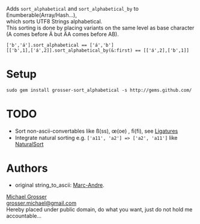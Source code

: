 Adds `sort_alphabetical` and `sort_alphabetical_by` to Enumberable(Array/Hash...),  
which sorts UTF8 Strings alphabetical.  
This sorting is done by placing variants on the same level as base character (A comes before Ä but ÄA comes before AB).

    ['b','á'].sort_alphabetical == ['á','b']
    [['b',1],['á',2]].sort_alphabetical_by(&:first) == [['á',2],['b',1]]

Setup
=====
    sudo gem install grosser-sort_alphabetical -s http://gems.github.com/

TODO
====
 - Sort non-ascii-convertables like ß(ss), œ(oe) , ﬁ(fi), see [Ligatures](http://en.wikipedia.org/wiki/Typographical_ligature)
 - Integrate natural sorting e.g. `['a11', 'a2'] => ['a2', 'a11']` like [NaturalSort](http://rubyforge.org/projects/naturalsort)

Authors
=======
 - original string_to_ascii: [Marc-Andre](http://marc-andre.ca/).

[Michael Grosser](http://pragmatig.wordpress.com)  
grosser.michael@gmail.com  
Hereby placed under public domain, do what you want, just do not hold me accountable...  